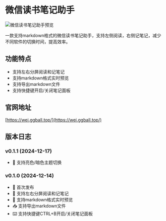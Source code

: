 # 微信读书笔记助手

![微信读书笔记助手预览](https://img.ggball.top/picGo/预览.png)

一款支持markdown格式的微信读书笔记助手，支持左侧阅读，右侧记笔记，减少不同软件的切换时间，提高效率。

## 功能特点

- 支持左右分屏阅读和记笔记
- 支持markdown格式实时预览
- 支持导出markdown文件
- 支持快捷键开启/关闭笔记面板

## 官网地址

[https://wei.ggball.top/](https://wei.ggball.top/)


## 版本日志

### v0.1.1 (2024-12-17)
- 🎨 支持亮色/暗色主题切换

### v0.1.0 (2024-12-14)
- 🎉 首次发布
- 📖 支持左右分屏阅读和记笔记
- 👀 支持markdown格式实时预览
- 📥 支持导出markdown文件
- ⌨️ 支持快捷键CTRL+B开启/关闭笔记面板

